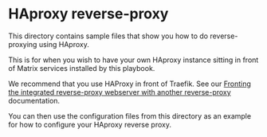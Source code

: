 <!--
SPDX-FileCopyrightText: 2019 MDAD project contributors
SPDX-FileCopyrightText: 2024 Rubén Cabrera
SPDX-FileCopyrightText: 2024 Slavi Pantaleev

SPDX-License-Identifier: AGPL-3.0-or-later
-->

# HAproxy reverse-proxy

This directory contains sample files that show you how to do reverse-proxying using HAproxy.

This is for when you wish to have your own HAproxy instance sitting in front of Matrix services installed by this playbook.

We recommend that you use HAProxy in front of Traefik. See our [Fronting the integrated reverse-proxy webserver with another reverse-proxy](../../../docs/configuring-playbook-own-webserver.md#fronting-the-integrated-reverse-proxy-webserver-with-another-reverse-proxy) documentation.

You can then use the configuration files from this directory as an example for how to configure your HAproxy reverse proxy.

